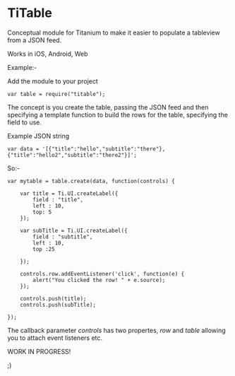 TiTable
=======

Conceptual module for Titanium to make it easier to populate a tableview from a JSON feed.

Works in iOS, Android, Web

Example:-

Add the module to your project

	var table = require("titable");
	
The concept is you create the table, passing the JSON feed and then specifying a template function to build the rows for the table, specifying the field to use.

Example JSON string

	var data = '[{"title":"hello","subtitle":"there"},{"title":"hello2","subtitle":"there2"}]';

So:-

	var mytable = table.create(data, function(controls) {

		var title = Ti.UI.createLabel({
			field : "title",
			left : 10,
			top: 5
		});

		var subTitle = Ti.UI.createLabel({
			field : "subtitle",
			left : 10,
			top :25
			
		});

		controls.row.addEventListener('click', function(e) {
			alert("You clicked the row! " + e.source);
		});

		controls.push(title);
		controls.push(subTitle);

	});

The callback parameter *controls* has two propertes, *row* and *table* allowing you to attach event listeners etc.

WORK IN PROGRESS!

;)
